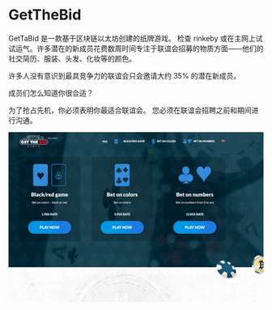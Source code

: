 # GetTheBid

GetTaBid 是一款基于区块链以太坊创建的纸牌游戏。 检查 rinkeby 或在主网上试试运气。许多潜在的新成员花费数周时间专注于联谊会招募的物质方面——他们的社交简历、服装、头发、化妆等的颜色。

许多人没有意识到最具竞争力的联谊会只会邀请大约 35% 的潜在新成员。

成员们怎么知道你很合适？

为了抢占先机，你必须表明你最适合联谊会。 您必须在联谊会招聘之前和期间进行沟通。

![getthebid-dapp-gambling-eth-image1_ad08a198e7da59e64837e61b189f4b49](getthebid-dapp-gambling-eth-image1_ad08a198e7da59e64837e61b189f4b49.png)
